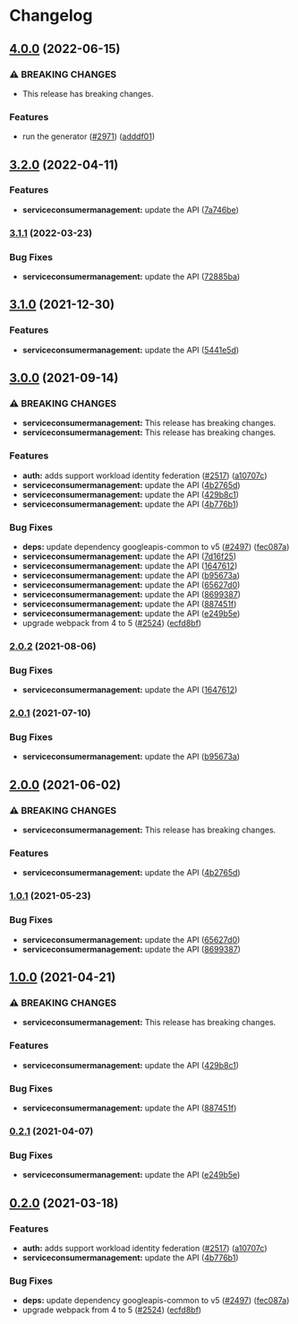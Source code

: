 # Changelog

## [4.0.0](https://github.com/googleapis/google-api-nodejs-client/compare/serviceconsumermanagement-v3.2.0...serviceconsumermanagement-v4.0.0) (2022-06-15)


### ⚠ BREAKING CHANGES

* This release has breaking changes.

### Features

* run the generator ([#2971](https://github.com/googleapis/google-api-nodejs-client/issues/2971)) ([adddf01](https://github.com/googleapis/google-api-nodejs-client/commit/adddf018e7cb73adab7341053dd80d72c5a6248d))

## [3.2.0](https://github.com/googleapis/google-api-nodejs-client/compare/serviceconsumermanagement-v3.1.1...serviceconsumermanagement-v3.2.0) (2022-04-11)


### Features

* **serviceconsumermanagement:** update the API ([7a746be](https://github.com/googleapis/google-api-nodejs-client/commit/7a746bea6566bdfb9b51900d649f8f39dd8f886f))

### [3.1.1](https://github.com/googleapis/google-api-nodejs-client/compare/serviceconsumermanagement-v3.1.0...serviceconsumermanagement-v3.1.1) (2022-03-23)


### Bug Fixes

* **serviceconsumermanagement:** update the API ([72885ba](https://github.com/googleapis/google-api-nodejs-client/commit/72885bae43e4f6580900d4ddadabd52fb7fae79d))

## [3.1.0](https://www.github.com/googleapis/google-api-nodejs-client/compare/serviceconsumermanagement-v3.0.0...serviceconsumermanagement-v3.1.0) (2021-12-30)


### Features

* **serviceconsumermanagement:** update the API ([5441e5d](https://www.github.com/googleapis/google-api-nodejs-client/commit/5441e5da88098dca208a944afbc99dae09d0b047))

## [3.0.0](https://www.github.com/googleapis/google-api-nodejs-client/compare/serviceconsumermanagement-v2.0.2...serviceconsumermanagement-v3.0.0) (2021-09-14)


### ⚠ BREAKING CHANGES

* **serviceconsumermanagement:** This release has breaking changes.
* **serviceconsumermanagement:** This release has breaking changes.

### Features

* **auth:** adds support workload identity federation ([#2517](https://www.github.com/googleapis/google-api-nodejs-client/issues/2517)) ([a10707c](https://www.github.com/googleapis/google-api-nodejs-client/commit/a10707c477759e7c9ef6360a2fe800856fb600c1))
* **serviceconsumermanagement:** update the API ([4b2765d](https://www.github.com/googleapis/google-api-nodejs-client/commit/4b2765dc82252d385cb1b3aa1198c2245402da41))
* **serviceconsumermanagement:** update the API ([429b8c1](https://www.github.com/googleapis/google-api-nodejs-client/commit/429b8c13978f56f23d0b4c9f86c0fc28d94212e4))
* **serviceconsumermanagement:** update the API ([4b776b1](https://www.github.com/googleapis/google-api-nodejs-client/commit/4b776b1b067b4ea93fce337d8575ea8d252ade04))


### Bug Fixes

* **deps:** update dependency googleapis-common to v5 ([#2497](https://www.github.com/googleapis/google-api-nodejs-client/issues/2497)) ([fec087a](https://www.github.com/googleapis/google-api-nodejs-client/commit/fec087abcf3d994dd41c3ffa0a0c12b1f9f09dae))
* **serviceconsumermanagement:** update the API ([7d16f25](https://www.github.com/googleapis/google-api-nodejs-client/commit/7d16f257931df8d8e4a4c0ee0035dd2ffee44bb5))
* **serviceconsumermanagement:** update the API ([1647612](https://www.github.com/googleapis/google-api-nodejs-client/commit/16476129bad04f557e3959b2b474edd101e9e1d2))
* **serviceconsumermanagement:** update the API ([b95673a](https://www.github.com/googleapis/google-api-nodejs-client/commit/b95673ad1a05cac077e1c0d89b4cedf1a8453744))
* **serviceconsumermanagement:** update the API ([65627d0](https://www.github.com/googleapis/google-api-nodejs-client/commit/65627d0c6b783542726ec358bcd4327105a4f96c))
* **serviceconsumermanagement:** update the API ([8699387](https://www.github.com/googleapis/google-api-nodejs-client/commit/86993873ce230ab304aa666faa81c7bb4eb10902))
* **serviceconsumermanagement:** update the API ([887451f](https://www.github.com/googleapis/google-api-nodejs-client/commit/887451fdf76ee0c3f4ba0c0ae106d12e953d3694))
* **serviceconsumermanagement:** update the API ([e249b5e](https://www.github.com/googleapis/google-api-nodejs-client/commit/e249b5e2505009e5b6d1f1b25cff45ff2b7de26c))
* upgrade webpack from 4 to 5  ([#2524](https://www.github.com/googleapis/google-api-nodejs-client/issues/2524)) ([ecfd8bf](https://www.github.com/googleapis/google-api-nodejs-client/commit/ecfd8bfcd06e1beabff7ec9a8c4000222379eb8d))

### [2.0.2](https://www.github.com/googleapis/google-api-nodejs-client/compare/serviceconsumermanagement-v2.0.1...serviceconsumermanagement-v2.0.2) (2021-08-06)


### Bug Fixes

* **serviceconsumermanagement:** update the API ([1647612](https://www.github.com/googleapis/google-api-nodejs-client/commit/16476129bad04f557e3959b2b474edd101e9e1d2))

### [2.0.1](https://www.github.com/googleapis/google-api-nodejs-client/compare/serviceconsumermanagement-v2.0.0...serviceconsumermanagement-v2.0.1) (2021-07-10)


### Bug Fixes

* **serviceconsumermanagement:** update the API ([b95673a](https://www.github.com/googleapis/google-api-nodejs-client/commit/b95673ad1a05cac077e1c0d89b4cedf1a8453744))

## [2.0.0](https://www.github.com/googleapis/google-api-nodejs-client/compare/serviceconsumermanagement-v1.0.1...serviceconsumermanagement-v2.0.0) (2021-06-02)


### ⚠ BREAKING CHANGES

* **serviceconsumermanagement:** This release has breaking changes.

### Features

* **serviceconsumermanagement:** update the API ([4b2765d](https://www.github.com/googleapis/google-api-nodejs-client/commit/4b2765dc82252d385cb1b3aa1198c2245402da41))

### [1.0.1](https://www.github.com/googleapis/google-api-nodejs-client/compare/serviceconsumermanagement-v1.0.0...serviceconsumermanagement-v1.0.1) (2021-05-23)


### Bug Fixes

* **serviceconsumermanagement:** update the API ([65627d0](https://www.github.com/googleapis/google-api-nodejs-client/commit/65627d0c6b783542726ec358bcd4327105a4f96c))
* **serviceconsumermanagement:** update the API ([8699387](https://www.github.com/googleapis/google-api-nodejs-client/commit/86993873ce230ab304aa666faa81c7bb4eb10902))

## [1.0.0](https://www.github.com/googleapis/google-api-nodejs-client/compare/serviceconsumermanagement-v0.2.1...serviceconsumermanagement-v1.0.0) (2021-04-21)


### ⚠ BREAKING CHANGES

* **serviceconsumermanagement:** This release has breaking changes.

### Features

* **serviceconsumermanagement:** update the API ([429b8c1](https://www.github.com/googleapis/google-api-nodejs-client/commit/429b8c13978f56f23d0b4c9f86c0fc28d94212e4))


### Bug Fixes

* **serviceconsumermanagement:** update the API ([887451f](https://www.github.com/googleapis/google-api-nodejs-client/commit/887451fdf76ee0c3f4ba0c0ae106d12e953d3694))

### [0.2.1](https://www.github.com/googleapis/google-api-nodejs-client/compare/serviceconsumermanagement-v0.2.0...serviceconsumermanagement-v0.2.1) (2021-04-07)


### Bug Fixes

* **serviceconsumermanagement:** update the API ([e249b5e](https://www.github.com/googleapis/google-api-nodejs-client/commit/e249b5e2505009e5b6d1f1b25cff45ff2b7de26c))

## [0.2.0](https://www.github.com/googleapis/google-api-nodejs-client/compare/serviceconsumermanagement-v0.1.0...serviceconsumermanagement-v0.2.0) (2021-03-18)


### Features

* **auth:** adds support workload identity federation ([#2517](https://www.github.com/googleapis/google-api-nodejs-client/issues/2517)) ([a10707c](https://www.github.com/googleapis/google-api-nodejs-client/commit/a10707c477759e7c9ef6360a2fe800856fb600c1))
* **serviceconsumermanagement:** update the API ([4b776b1](https://www.github.com/googleapis/google-api-nodejs-client/commit/4b776b1b067b4ea93fce337d8575ea8d252ade04))


### Bug Fixes

* **deps:** update dependency googleapis-common to v5 ([#2497](https://www.github.com/googleapis/google-api-nodejs-client/issues/2497)) ([fec087a](https://www.github.com/googleapis/google-api-nodejs-client/commit/fec087abcf3d994dd41c3ffa0a0c12b1f9f09dae))
* upgrade webpack from 4 to 5  ([#2524](https://www.github.com/googleapis/google-api-nodejs-client/issues/2524)) ([ecfd8bf](https://www.github.com/googleapis/google-api-nodejs-client/commit/ecfd8bfcd06e1beabff7ec9a8c4000222379eb8d))
